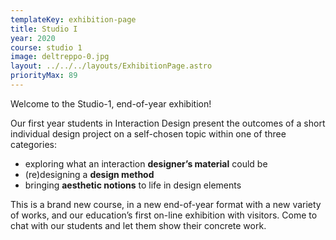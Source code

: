 ```yaml
---
templateKey: exhibition-page
title: Studio I
year: 2020
course: studio 1
image: deltreppo-0.jpg
layout: ../../../layouts/ExhibitionPage.astro
priorityMax: 89
---
```


Welcome to the Studio-1, end-of-year exhibition!

Our first year students in Interaction Design present the outcomes of a short individual design project on a self-chosen topic within one of three categories:

 - exploring what an interaction **designer’s material** could be
 - (re)designing a **design method**
 - bringing **aesthetic notions** to life in design elements

This is a brand new course, in a new end-of-year format with a new variety of works, and our education’s first on-line exhibition with visitors. Come to chat with our students and let them show their concrete work.
